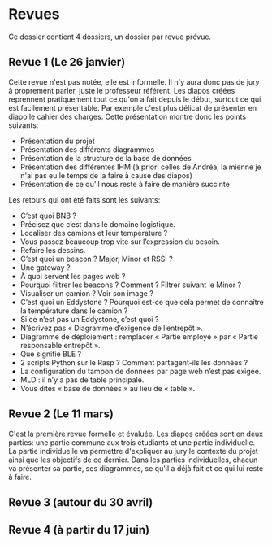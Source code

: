 # Revues

Ce dossier contient 4 dossiers, un dossier par revue prévue.

## Revue 1 (Le 26 janvier)

Cette revue n'est pas notée, elle est informelle. Il n'y aura donc pas de jury à proprement parler, juste le professeur référent. Les diapos créées reprennent pratiquement tout ce qu'on a fait depuis le début, surtout ce qui est facilement présentable. Par exemple c'est plus délicat de présenter en diapo le cahier des charges. Cette présentation montre donc les points suivants:

+ Présentation du projet
+ Présentation des différents diagrammes
+ Présentation de la structure de la base de données
+ Présentation des différentes IHM (à priori celles de Andréa, la mienne je n'ai pas eu le temps de la faire à cause des diapos)
+ Présentation de ce qu'il nous reste à faire de manière succinte

Les retours qui ont été faits sont les suivants:

+ C’est quoi BNB ?
+ Précisez que c’est dans le domaine logistique.
+ Localiser des camions et leur température ?
+ Vous passez beaucoup trop vite sur l’expression du besoin.
+ Refaire les dessins.
+ C’est quoi un beacon ? Major, Minor et RSSI ?
+ Une gateway ?
+ À quoi servent les pages web ?
+ Pourquoi filtrer les beacons ? Comment ? Filtrer suivant le Minor ?
+ Visualiser un camion ? Voir son image ?
+ C’est quoi un Eddystone ? Pourquoi est-ce que cela permet de connaître la température
dans le camion ?
+ Si ce n’est pas un Eddystone, c’est quoi ?
+ N’écrivez pas « Diagramme d’exigence de l’entrepôt ».
+ Diagramme de déploiement : remplacer « Partie employé » par « Partie responsable
entrepôt ».
+ Que signifie BLE ?
+ 2 scripts Python sur le Rasp ? Comment partagent-ils les données ?
+ La configuration du tampon de données par page web n’est pas exigée.
+ MLD : il n’y a pas de table principale.
+ Vous dites « base de données » au lieu de « table ».

## Revue 2 (Le 11 mars)

C'est la première revue formelle et évaluée. Les diapos créées sont en deux parties: une partie commune aux trois étudiants et une partie individuelle. La partie individuelle va permettre d'expliquer au jury le contexte du projet ainsi que les objectifs de ce dernier. Dans les parties individuelles, chacun va présenter sa partie, ses diagrammes, se qu'il a déjà fait et ce qui lui reste à faire.

## Revue 3 (autour du 30 avril)

## Revue 4 (à partir du 17 juin)
